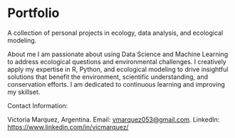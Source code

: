# Portfolio
A collection of personal projects in ecology, data analysis, and ecological modeling.

About me
I am passionate about using Data Science and Machine Learning to address ecological questions and environmental challenges. I creatively apply my expertise in R, Python, and ecological modeling to drive insightful solutions that benefit the environment, scientific understanding, and conservation efforts. I am dedicated to continuous learning and improving my skillset.

Contact Information:

Victoria Marquez, Argentina.
Email: vmarquez053@gmail.com.
LinkedIn: https://www.linkedin.com/in/vicmarquez/

